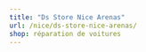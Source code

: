 ```yaml
---
title: "Ds Store Nice Arenas"
url: /nice/ds-store-nice-arenas/
shop: réparation de voitures
---
```

